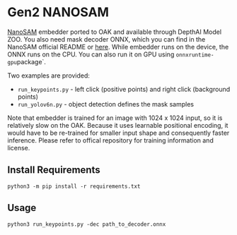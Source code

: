 # Gen2 NANOSAM

[NanoSAM](https://github.com/NVIDIA-AI-IOT/nanosam) embedder ported to OAK and available through DepthAI Model ZOO. You also need mask decoder ONNX, which you can find in the NanoSAM official README or [here](https://drive.google.com/file/d/1jYNvnseTL49SNRx9PDcbkZ9DwsY8up7n/view?usp=drive_link). While embedder runs on the device, the ONNX runs on the CPU. You can also run it on GPU using `onnxruntime-gpu`package`.

Two examples are provided:
* `run_keypoints.py` - left click (positive points) and right click (background points)
* `run_yolov6n.py` - object detection defines the mask samples

Note that embedder is trained for an image with 1024 x 1024 input, so it is relatively slow on the OAK. Because it uses learnable positional encoding, it would have to be re-trained for smaller input shape and consequently faster inference. Please refer to offical repository for training information and license.

## Install Requirements

```
python3 -m pip install -r requirements.txt
```

## Usage

```
python3 run_keypoints.py -dec path_to_decoder.onnx
```

